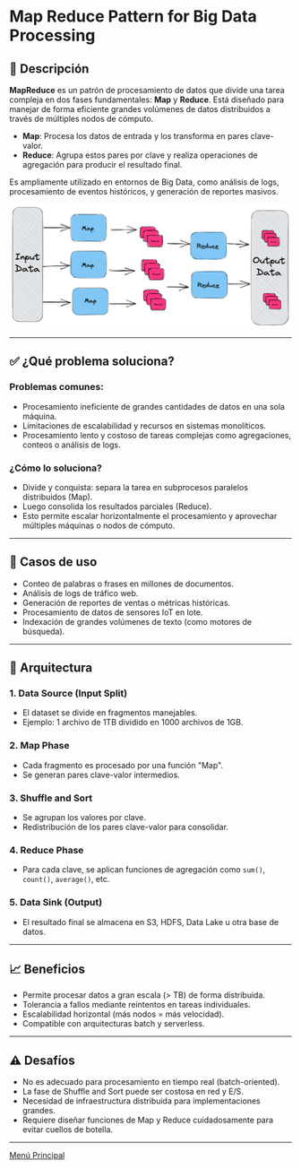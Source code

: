 # Map Reduce Pattern for Big Data Processing

## 🧩 Descripción

**MapReduce** es un patrón de procesamiento de datos que divide una tarea compleja en dos fases fundamentales: **Map** y **Reduce**. Está diseñado para manejar de forma eficiente grandes volúmenes de datos distribuidos a través de múltiples nodos de cómputo.

- **Map**: Procesa los datos de entrada y los transforma en pares clave-valor.
- **Reduce**: Agrupa estos pares por clave y realiza operaciones de agregación para producir el resultado final.

Es ampliamente utilizado en entornos de Big Data, como análisis de logs, procesamiento de eventos históricos, y generación de reportes masivos.

![Map Reduce Pattern](../images/map_reduce.png)

---

## ✅ ¿Qué problema soluciona?

### Problemas comunes:
- Procesamiento ineficiente de grandes cantidades de datos en una sola máquina.
- Limitaciones de escalabilidad y recursos en sistemas monolíticos.
- Procesamiento lento y costoso de tareas complejas como agregaciones, conteos o análisis de logs.

### ¿Cómo lo soluciona?
- Divide y conquista: separa la tarea en subprocesos paralelos distribuidos (Map).
- Luego consolida los resultados parciales (Reduce).
- Esto permite escalar horizontalmente el procesamiento y aprovechar múltiples máquinas o nodos de cómputo.

---

## 🎯 Casos de uso

- Conteo de palabras o frases en millones de documentos.
- Análisis de logs de tráfico web.
- Generación de reportes de ventas o métricas históricas.
- Procesamiento de datos de sensores IoT en lote.
- Indexación de grandes volúmenes de texto (como motores de búsqueda).

---

## 🧱 Arquitectura

### 1. Data Source (Input Split)
- El dataset se divide en fragmentos manejables.
- Ejemplo: 1 archivo de 1TB dividido en 1000 archivos de 1GB.

### 2. Map Phase
- Cada fragmento es procesado por una función "Map".
- Se generan pares clave-valor intermedios.

### 3. Shuffle and Sort
- Se agrupan los valores por clave.
- Redistribución de los pares clave-valor para consolidar.

### 4. Reduce Phase
- Para cada clave, se aplican funciones de agregación como `sum()`, `count()`, `average()`, etc.

### 5. Data Sink (Output)
- El resultado final se almacena en S3, HDFS, Data Lake u otra base de datos.

---

## 📈 Beneficios
- Permite procesar datos a gran escala (> TB) de forma distribuida.
- Tolerancia a fallos mediante reintentos en tareas individuales.
- Escalabilidad horizontal (más nodos = más velocidad).
- Compatible con arquitecturas batch y serverless.

---

## ⚠️ Desafíos
- No es adecuado para procesamiento en tiempo real (batch-oriented).
- La fase de Shuffle and Sort puede ser costosa en red y E/S.
- Necesidad de infraestructura distribuida para implementaciones grandes.
- Requiere diseñar funciones de Map y Reduce cuidadosamente para evitar cuellos de botella.

--- 

[Menú Principal](https://github.com/wilfredoha/cloud-architecture-patterns)